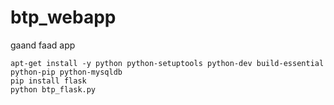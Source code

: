 # btp_webapp
gaand faad app

    apt-get install -y python python-setuptools python-dev build-essential python-pip python-mysqldb
    pip install flask
    python btp_flask.py
